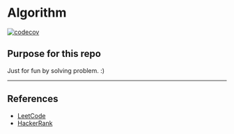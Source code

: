 # Algorithm

[![codecov](https://codecov.io/gh/kakaru1331/Algorithm/branch/main/graph/badge.svg?token=TZ1B33QQIY)](https://codecov.io/gh/kakaru1331/Algorithm)
## Purpose for this repo
Just for fun by solving problem. :)

---

## References
- [LeetCode](https://leetcode.com/problemset/all/)
- [HackerRank](https://www.hackerrank.com/)